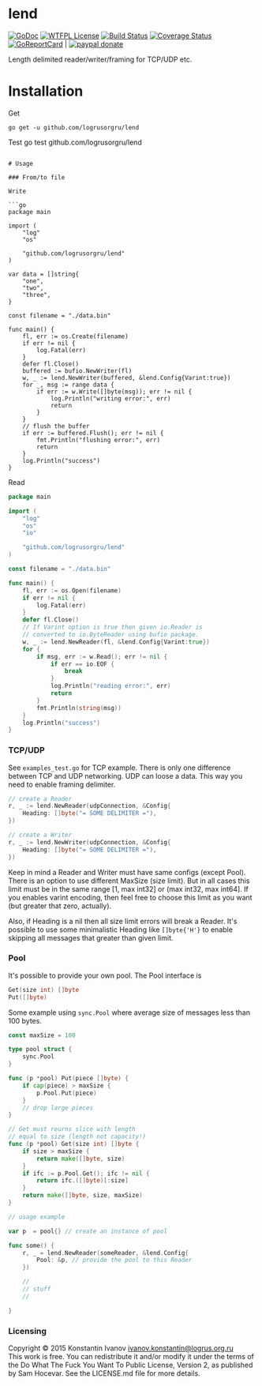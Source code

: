lend
====

[![GoDoc](https://godoc.org/github.com/logrusorgru/lend?status.svg)](https://godoc.org/github.com/logrusorgru/lend)
[![WTFPL License](https://img.shields.io/badge/license-wtfpl-blue.svg)](http://www.wtfpl.net/about/)
[![Build Status](https://travis-ci.org/logrusorgru/lend.svg)](https://travis-ci.org/logrusorgru/lend)
[![Coverage Status](https://coveralls.io/repos/logrusorgru/lend/badge.svg?branch=master)](https://coveralls.io/r/logrusorgru/lend?branch=master)
[![GoReportCard](http://goreportcard.com/badge/logrusorgru/lend)](http://goreportcard.com/report/logrusorgru/lend) | 
[![paypal donate](https://img.shields.io/badge/paypal%20%24-donate-orange.svg)](https://www.paypal.com/cgi-bin/webscr?cmd=_s-xclick&hosted_button_id=AVFWLEREA97PU)

Length delimited reader/writer/framing for TCP/UDP etc.

# Installation

Get
```
go get -u github.com/logrusorgru/lend
```
Test
go test github.com/logrusorgru/lend
```

# Usage

### From/to file

Write

```go
package main

import (
	"log"
	"os"

	"github.com/logrusorgru/lend"
)

var data = []string{
	"one",
	"two",
	"three",
}

const filename = "./data.bin"

func main() {
	fl, err := os.Create(filename)
	if err != nil {
		log.Fatal(err)
	}
	defer fl.Close()
	buffered := bufio.NewWriter(fl)
	w, _ := lend.NewWriter(buffered, &lend.Config{Varint:true})
	for _, msg := range data {
		if err := w.Write([]byte(msg)); err != nil {
			log.Println("writing error:", err)
			return
		}
	}
	// flush the buffer
	if err := buffered.Flush(); err != nil {
		fmt.Println("flushing error:", err)
		return
	}
	log.Println("success")
}

```

Read

```go
package main

import (
	"log"
	"os"
	"io"

	"github.com/logrusorgru/lend"
)

const filename = "./data.bin"

func main() {
	fl, err := os.Open(filename)
	if err != nil {
		log.Fatal(err)
	}
	defer fl.Close()
	// If Varint option is true then given io.Reader is
	// converted to io.ByteReader using bufio package.
	w, _ := lend.NewReader(fl, &lend.Config{Varint:true})
	for {
		if msg, err := w.Read(); err != nil {
			if err == io.EOF {
				break
			}
			log.Println("reading error:", err)
			return
		}
		fmt.Println(string(msg))
	}
	log.Println("success")
}

```

### TCP/UDP

See `examples_test.go` for TCP example. There is only one difference
between TCP and UDP networking. UDP can loose a data. This way you need
to enable framing delimiter.

```go
// create a Reader
r, _ := lend.NewReader(udpConnection, &Config{
	Heading: []byte("= SOME DELIMITER ="),
})
```

```go
// create a Writer
r, _ := lend.NewWriter(udpConnection, &Config{
	Heading: []byte("= SOME DELIMITER ="),
})
```

Keep in mind a Reader and Writer must have same configs (except Pool).
There is an option to use different MaxSize (size limit). But in all
cases this limit must be in the same range [1, max int32] or
(max int32, max int64]. If you enables varint encoding, then feel free
to choose this limit as you want (but greater that zero, actually).

Also, if Heading is a nil then all size limit errors will break a
Reader. It's possible to use some minimalistic Heading like
`[]byte{'H'}` to enable skipping all messages that  greater than
given limit.

### Pool

It's possible to provide your own pool. The Pool interface is

```go
Get(size int) []byte
Put([]byte)
```

Some example using `sync.Pool` where average size of messages
less than 100 bytes.

```go
const maxSize = 100

type pool struct {
	sync.Pool
}

func (p *pool) Put(piece []byte) {
	if cap(piece) > maxSize {
		p.Pool.Put(piece)
	}
	// drop large pieces
}

// Get must reurns slice with length
// equal to size (length not capacity!)
func (p *pool) Get(size int) []byte {
	if size > maxSize {
		return make([]byte, size)
	}
	if ifc := p.Pool.Get(); ifc != nil {
		return ifc.([]byte)[:size]
	}
	return make([]byte, size, maxSize)
}

// usage example

var p  = pool{} // create an instance of pool

func some() {
	r, _ = lend.NewReader(someReader, &lend.Config{
		Pool: &p, // provide the pool to this Reader
	})

	//
	// stuff
	//

}

```


### Licensing

Copyright &copy; 2015 Konstantin Ivanov <ivanov.konstantin@logrus.org.ru>  
This work is free. You can redistribute it and/or modify it under the
terms of the Do What The Fuck You Want To Public License, Version 2,
as published by Sam Hocevar. See the LICENSE.md file for more details.


